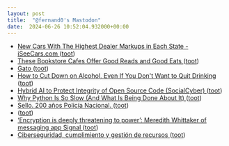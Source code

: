 ```yaml
---
layout: post
title:  "@fernand0's Mastodon"
date:  2024-06-26 10:52:04.932000+00:00
---
```

*  [New Cars With The Highest Dealer Markups in Each State - iSeeCars.com ](https://www.iseecars.com/articles/the-cars-with-the-highest-dealer-markups-in-each-state?_isctk=l2fyd) ([toot](https://mastodon.social/@fernand0/112682541051408376))
*  [These Bookstore Cafes Offer Good Reads and Good Eats ](https://www.bonappetit.com/story/bookstore-cafe) ([toot](https://mastodon.social/@fernand0/112682298688887660))
*  [Gato ](https://www.flickr.com/photos/fernand0/53794777848) ([toot](https://mastodon.social/@fernand0/112681980204951336))
*  [How to Cut Down on Alcohol, Even If You Don't Want to Quit Drinking ](https://www.vice.com/en/article/pkp889/how-to-cut-down-on-alcoho) ([toot](https://mastodon.social/@fernand0/112681947958400664))
*  [Hybrid AI to Protect Integrity of Open Source Code (SocialCyber)   ](https://www.darpa.mil/program/hybrid-ai-to-protect-integrity-of-open-source-code) ([toot](https://mastodon.social/@fernand0/112680384182118026))
*  [Why Python Is So Slow (And What Is Being Done About It) ](https://thenewstack.io/why-python-is-so-slow-and-what-is-being-done-about-it) ([toot](https://mastodon.social/@fernand0/112678440063351335))
*  [Sello. 200 años Policía Nacional. ](https://avecesunafoto.wordpress.com/2024/06/25/sello-200-anos-policia-nacional) ([toot](https://mastodon.social/@fernand0/112678402722896924))
*  [ ](https://mastodon.social/@pjorge) ([toot](https://mastodon.social/@fernand0/112678355769364685))
*  [‘Encryption is deeply threatening to power’: Meredith Whittaker of messaging app Signal ](https://www.theguardian.com/technology/article/2024/jun/18/encryption-is-deeply-threatening-to-power-meredith-whittaker-of-messaging-app-signa) ([toot](https://mastodon.social/@fernand0/112678291760747013))
*  [Ciberseguridad, cumplimiento y gestión de recursos ](http://fernand0.github.io//cumplimiento-ciberseguridad) ([toot](https://mastodon.social/@fernand0/112678106689618711))
